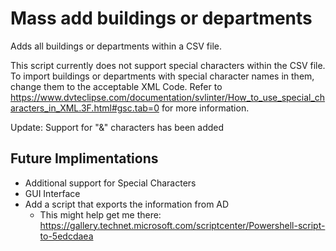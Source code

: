 # Mass add buildings or departments
Adds all buildings or departments within a CSV file. 

This script currently does not support special characters within the CSV file. To import buildings or departments with special character names in them, change them to the acceptable XML Code. Refer to https://www.dvteclipse.com/documentation/svlinter/How_to_use_special_characters_in_XML.3F.html#gsc.tab=0 for more information.

Update: Support for "&" characters has been added

## Future Implimentations

* Additional support for Special Characters
* GUI Interface
* Add a script that exports the information from AD
  - This might help get me there: https://gallery.technet.microsoft.com/scriptcenter/Powershell-script-to-5edcdaea
